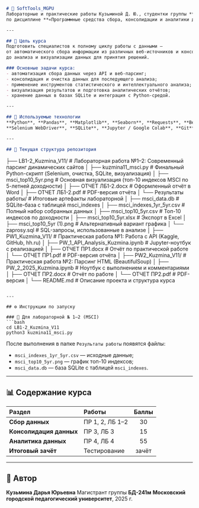 ```markdown
# 🧩 SoftTools_MGPU  
Лабораторные и практические работы Кузьминой Д. Ю., студентки группы **БД-241м**,  
по дисциплине **«Программные средства сбора, консолидации и аналитики данных»**

---

## 🎯 Цель курса  
Подготовить специалистов к полному циклу работы с данными —  
от автоматического сбора информации из различных веб-источников и консолидации,  
до анализа и визуализации данных для принятия решений.

### Основные задачи курса:
- автоматизация сбора данных через API и веб-парсинг;  
- консолидация и очистка данных для последующего анализа;  
- применение инструментов статистического и интеллектуального анализа;  
- визуализация результатов и подготовка аналитических отчётов;  
- хранение данных в базах SQLite и интеграция с Python-средой.

---

## 🧠 Используемые технологии
**Python**, **Pandas**, **Matplotlib**, **Seaborn**, **Requests**, **BeautifulSoup**,  
**Selenium WebDriver**, **SQLite**, **Jupyter / Google Colab**, **Git**.

---

## 📂 Текущая структура репозитория

```

├── LB1-2_Kuzmina_V11/              # Лабораторная работа №1–2: Современный парсинг динамических сайтов
│   ├── kuzmina11_msci.py           # Финальный Python-скрипт (Selenium, очистка, SQLite, визуализация)
│   ├── msci_top10_5yr.png          # Основная визуализация (топ-10 индексов MSCI по 5-летней доходности)
│   ├── ОТЧЕТ ЛБ1-2.docx            # Оформленный отчёт в Word
│   ├── ОТЧЕТ ЛБ1-2.pdf             # PDF-версия отчёта
│   └── Результаты работы/          # Итоговые артефакты лабораторной
│       ├── msci_data.db            # SQLite-база с таблицей msci_indexes
│       ├── msci_indexes_1yr_5yr.csv # Полный набор собранных данных
│       ├── msci_top10_5yr.csv      # Топ-10 индексов по доходности
│       ├── msci_top10_5yr.xlsx     # Экспорт в Excel
│       ├── msci_top10_5yr (1).png  # Альтернативный вариант графика
│       └── zaprosy.sql             # SQL-запросы, использованные в анализе
│
├── PW1_Kuzmina_V11/                # Практическая работа №1: Работа с API (Kaggle, GitHub, hh.ru)
│   ├── PW_1_API_Analysis_Kuzmina.ipynb # Jupyter-ноутбук с реализацией
│   ├── ОТЧЕТ ПР1.docx              # Отчёт по практической работе
│   └── ОТЧЕТ ПР1.pdf               # PDF-версия отчёта
│
├── PW2_Kuzmina_V11/                # Практическая работа №2: Парсинг HTML (BeautifulSoup)
│   ├── PW_2_2025_Kuzmina.ipynb     # Ноутбук с выполнением и комментариями
│   ├── ОТЧЕТ ПР2.docx              # Отчёт по работе
│   └── ОТЧЕТ ПР2.pdf               # PDF-версия
│
└── README.md                       # Описание проекта и структура курса

````

---

## ⚙️ Инструкции по запуску

### 🔹 Для лабораторной № 1–2 (MSCI)
```bash
cd LB1-2_Kuzmina_V11
python3 kuzmina11_msci.py
````

После выполнения в папке `Результаты работы` появятся файлы:

* `msci_indexes_1yr_5yr.csv` — исходные данные;
* `msci_top10_5yr.png` — график топ-10 индексов;
* `msci_data.db` — база SQLite с таблицей `msci_indexes`.

---

## 📊 Содержание курса

| Раздел                  | Работы          | Баллы |
| :---------------------- | :-------------- | :---: |
| **Сбор данных**         | ПР 1, 2, ЛБ 1–2 |   30  |
| **Консолидация данных** | ПР 3, ЛБ 3      |   15  |
| **Аналитика данных**    | ПР 4, ЛБ 4      |   55  |
| **Итоговый зачёт**      | Тестирование    | зачёт |

---

## 🧾 Автор

**Кузьмина Дарья Юрьевна**
Магистрант группы **БД-241м**
**Московский городской педагогический университет**, 2025 г.
